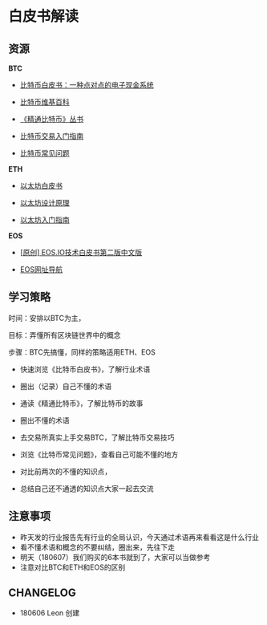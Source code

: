 # 白皮书解读

## 资源

**BTC**

- [比特币白皮书：一种点对点的电子现金系统](http://www.8btc.com/wiki/bitcoin-a-peer-to-peer-electronic-cash-system)

- [比特币维基百科](https://zh-cn.bitcoin.it/wiki/首页)

- [《精通比特币》丛书](http://zhibimo.com/read/wang-miao/mastering-bitcoin/index.html)

- [比特币交易入门指南](https://bitcoin.org/zh_CN/getting-started)

- [比特币常见问题](https://bitcoin.org/zh_CN/faq)


**ETH**

- [以太坊白皮书](https://ethfans.org/wikis/以太坊白皮书)

- [以太坊设计原理](https://ethfans.org/posts/510)

- [以太坊入门指南](https://ethfans.org/wikis/Home)

**EOS**

- [[原创] EOS.IO技术白皮书第二版中文版](https://www.jianshu.com/p/785c220d6132?utm_campaign=maleskine&utm_content=note&utm_medium=seo_notes&utm_source=recommendation)

- [EOS网址导航](http://blog.eosdata.io/index.php/links/)


## 学习策略

时间：安排以BTC为主，

目标：弄懂所有区块链世界中的概念

步骤：BTC先搞懂，同样的策略适用ETH、EOS

- 快速浏览《比特币白皮书》，了解行业术语

- 圈出（记录）自己不懂的术语

- 通读《精通比特币》，了解比特币的故事

- 圈出不懂的术语

- 去交易所真实上手交易BTC，了解比特币交易技巧

- 浏览《比特币常见问题》，查看自己可能不懂的地方

- 对比前两次的不懂的知识点，

- 总结自己还不通透的知识点大家一起去交流

## 注意事项

- 昨天发的行业报告先有行业的全局认识，今天通过术语再来看看这是什么行业
- 看不懂术语和概念的不要纠结，圈出来，先往下走
- 明天（180607）我们购买的6本书就到了，大家可以当做参考
- 注意对比BTC和ETH和EOS的区别

## CHANGELOG

- 180606 Leon 创建








  


